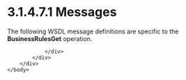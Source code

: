 <html dir="LTR" xmlns:mshelp="http://msdn.microsoft.com/mshelp" xmlns:ddue="http://ddue.schemas.microsoft.com/authoring/2003/5" xmlns:xlink="http://www.w3.org/1999/xlink" xmlns:tool="http://www.microsoft.com/tooltip">
    <head>
        <meta http-equiv="Content-Type" content="text/html; CHARSET=utf-8"></meta>
        <meta name="save" content="history"></meta>
        <title>3.1.4.7.1 Messages</title>
        <xml>
            <mshelp:toctitle title="3.1.4.7.1 Messages"></mshelp:toctitle>
            <mshelp:rltitle title="[MS-SSMDSWS-15]: Messages"></mshelp:rltitle>
            <mshelp:keyword index="A" term="44b5241d-53d2-40fc-a16e-e96a4431a9c9"></mshelp:keyword>
            <mshelp:attr name="DCSext.ContentType" value="open specification"></mshelp:attr>
            <mshelp:attr name="AssetID" value="44b5241d-53d2-40fc-a16e-e96a4431a9c9"></mshelp:attr>
            <mshelp:attr name="TopicType" value="kbRef"></mshelp:attr>
            <mshelp:attr name="DCSext.Title" value="[MS-SSMDSWS-15]: Messages" />
        </xml>
    </head>
    <body>
        <div id="header">
            <h1 class="heading">3.1.4.7.1 Messages</h1>
        </div>
        <div id="mainSection">
            <div id="mainBody">
                <div id="allHistory" class="saveHistory"></div>
                <div id="sectionSection0" class="section" name="collapseableSection">
                    

<p>The following WSDL message definitions are specific to the <b>BusinessRulesGet</b>
operation.</p>


                </div>
            </div>
        </div>
    </body>
</html>